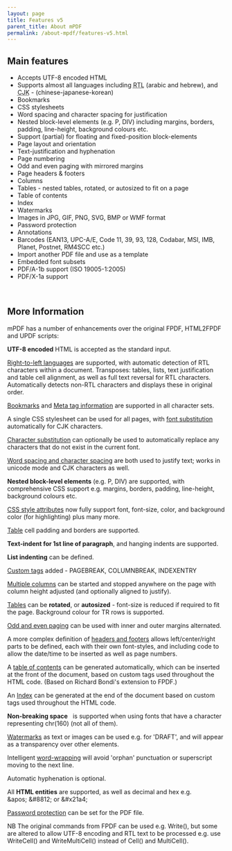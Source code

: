 ```yaml
---
layout: page
title: Features v5
parent_title: About mPDF
permalink: /about-mpdf/features-v5.html
---
```


<div id="bpmbook" class="bpmbook" style="direction:ltr;">
<div class="topic_user_field">
<div id="U0">
<h2>Main features</h2>
<ul>
<li>Accepts UTF-8 encoded HTML</li>
<li>Supports almost all languages including <acronym title="Right-to-Left document, used for Hebrew and Arabic languages">RTL</acronym> (arabic and hebrew), and <acronym title="Chinese-Japanese-Korean languages">CJK</acronym> - (chinese-japanese-korean)</li>
<li>Bookmarks</li>
<li>CSS stylesheets</li>
<li>Word spacing and character spacing for justification</li>
<li>Nested block-level elements (e.g. P, DIV) including margins, borders, padding, line-height, background colours etc.</li>
<li>Support (partial)&nbsp;for floating and fixed-position block-elements</li>
<li>Page layout and orientation</li>
<li>Text-justification and hyphenation</li>
<li>Page numbering</li>
<li>Odd and even paging with mirrored margins</li>
<li>Page headers &amp; footers</li>
<li>Columns</li>
<li>Tables - nested tables, rotated, or autosized to fit on a page</li>
<li>Table of contents</li>
<li>Index</li>
<li>Watermarks</li>
<li>Images in JPG, GIF, PNG, SVG, BMP or WMF format</li>
<li>Password protection</li>
<li>Annotations</li>
<li>Barcodes (EAN13, UPC-A/E, Code 11, 39, 93, 128, Codabar, MSI, IMB, Planet, Postnet, RM4SCC etc.)</li>
<li>Import another PDF file and use as a template</li>
<li>Embedded font subsets</li>
<li>PDF/A-1b support (ISO 19005-1:2005)</li>
<li>PDF/X-1a support</li>
</ul>
<p>&nbsp;</p>
<h2>More Information</h2>
<p>mPDF has a number of enhancements over the original FPDF, HTML2FPDF and UPDF scripts:</p>
<p><b>UTF-8 encoded</b> HTML is accepted as the standard input.</p>
<p><a href="/fonts-languages/arabic-rtl-text-v5-x.html">Right-to-left languages</a> are supported, with automatic detection of RTL characters within a document. Transposes: tables, lists, text justification and table cell alignment, as well as full text reversal for RTL characters. Automatically detects non-RTL characters and displays these in original order.</p>
<p><a href="/what-else-can-i-do/bookmarks.html">Bookmarks</a> and <a href="/setting-pdf-file-properties/document-metadata.html">Meta tag information</a> are supported in all character sets.</p>
<p>A single CSS stylesheet can be used for all pages, with <a href="/fonts-languages/font-substitution-5-x.html">font substitution</a> automatically for CJK characters.</p>
<p><a href="/fonts-languages/character-substitution.html">Character substitution</a> can optionally be used to automatically replace any characters that do not exist in the current font.</p>
<p><a href="/what-else-can-i-do/text-justification.html">Word spacing and character spacing</a> are both used to justify text; works in unicode mode&nbsp;and CJK&nbsp;characters&nbsp;as well.</p>
<p><b>Nested block-level elements</b> (e.g. P, DIV) are supported, with comprehensive CSS&nbsp;support e.g.&nbsp;margins, borders, padding, line-height, background colours etc.</p>
<p><a href="/css-stylesheets/introduction.html">CSS style attributes</a> now fully support font, font-size, color, and background color (for highlighting) plus many more.</p>
<p><a href="/tables/tables.html">Table</a> cell padding and borders are supported.</p>
<p><b>Text-indent for 1st line of paragraph</b>, and hanging indents are supported.</p>
<p><b>List indenting</b> can be defined.</p>
<p><a href="/html-support/custom-html-tags.html">Custom tags</a> added&nbsp;- PAGEBREAK, COLUMNBREAK, INDEXENTRY</p>
<p><a href="/what-else-can-i-do/columns.html">Multiple columns</a> can be started and stopped anywhere on the page with column height adjusted (and optionally aligned to justify).</p>
<p><a href="/tables/tables.html">Tables</a> can be <b>rotated</b>,&nbsp;or <b>autosized</b> -&nbsp;font-size is reduced if required to fit the page. Background colour for TR rows is supported.</p>
<p><a href="/paging/double-sided-documents.html">Odd and even paging</a> can be used with inner and outer margins alternated.</p>
<p>A more complex definition of <a href="/headers-footers/headers-footers.html">headers and footers</a> allows left/center/right parts to be defined, each with their own font-styles, and including code to allow the date/time to be inserted as well as page numbers.</p>
<p>A <a href="/what-else-can-i-do/table-of-contents.html">table of contents</a> can be generated automatically, which can be inserted at the front of the document, based on custom tags used throughout the HTML code. (Based on Richard Bondi's extension to FPDF.)</p>
<p>An <a href="/what-else-can-i-do/index.html">Index</a> can be generated at the end of the document based on custom tags used throughout the HTML code.</p>
<p><b>Non-breaking space</b> &nbsp; is supported&nbsp;when using fonts that have a character representing chr(160) (not all of them).&nbsp;</p>
<p><a href="/what-else-can-i-do/watermarks.html">Watermarks</a> as text or images can be used e.g. for 'DRAFT', and will appear as a transparency over other elements.</p>
<p>Intelligent <a href="/what-else-can-i-do/text-justification.html">word-wrapping</a> will avoid 'orphan' punctuation or superscript moving to the next line.</p>
<p>Automatic hyphenation is optional.</p>
<p>All <b>HTML entities</b> are supported, as well as decimal and hex e.g. &amp;apos;&nbsp;&amp;#8812; or &amp;#x21a4;</p>
<p><a href="/setting-pdf-file-properties/password-protection.html">Password protection</a> can be set for the PDF file.</p>
<p>NB The original commands from FPDF can be used e.g. Write(), but some are altered to allow UTF-8 encoding and RTL text to be processed e.g. use WriteCell() and WriteMultiCell() instead of Cell() and MultiCell().</p>
</div>
</div>

